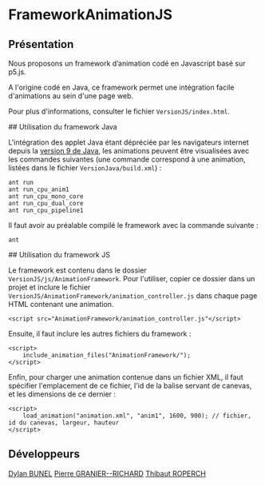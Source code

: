 # FrameworkAnimationJS

## Présentation

Nous proposons un framework d’animation codé en Javascript basé sur p5.js.

A l'origine codé en Java, ce framework permet une intégration facile d'animations au sein d'une page web.

Pour plus d'informations, consulter le fichier `VersionJS/index.html`.


## Utilisation du framework Java

L'intégration des applet Java étant dépréciée par les navigateurs internet depuis la [version 9 de Java](https://www.java.com/fr/download/faq/jdk9_plugin.xml), les animations peuvent être visualisées avec les commandes suivantes (une commande correspond à une animation, listées dans le fichier `VersionJava/build.xml`) :

    ant run
    ant run_cpu_anim1
    ant run_cpu_mono_core
    ant run_cpu_dual_core
    ant run_cpu_pipeline1

Il faut avoir au préalable compilé le framework avec la commande suivante :

    ant


## Utilisation du framework JS

Le framework est contenu dans le dossier `VersionJS/js/AnimationFramework`. Pour l'utiliser, copier ce dossier dans un projet et inclure le fichier `VersionJS/AnimationFramework/animation_controller.js` dans chaque page HTML contenant une animation.

    <script src="AnimationFramework/animation_controller.js"</script>

Ensuite, il faut inclure les autres fichiers du framework :

    <script>
        include_animation_files("AnimationFramework/");
    </script>
    
Enfin, pour charger une animation contenue dans un fichier XML, il faut spécifier l'emplacement de ce fichier, l'id de la balise servant de canevas, et les dimensions de ce dernier :

    <script>
        load_animation("animation.xml", "anim1", 1600, 900); // fichier, id du canevas, largeur, hauteur
    </script>


## Développeurs

[Dylan BUNEL](https://github.com/DylanBunel/)
[Pierre GRANIER--RICHARD](https://github.com/PierreGranier/)
[Thibaut ROPERCH](https://github.com/ThibautRoperch/)
